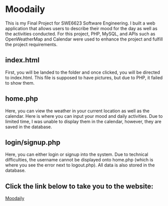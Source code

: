 # Moodaily

This is my Final Project for SWE6623 Software Engineering. I built a web application that 
allows users to describe their mood for the day as well as the activities conducted.
For this project, PHP, MySQL, and APIs such as OpenWeatherMap and Calendar were used to
enhance the project and fulfill the project requirements.

## index.html

First, you will be landed to the folder and once clicked, you will be directed to index.html.
This file is supposed to have pictures, but due to PHP, it failed to show them.

## home.php

Here, you can view the weather in your current location as well as the calendar. Here is where
you can input your mood and daily activities. Due to limited time, I was unable to display them
in the calendar, however, they are saved in the database.

## login/signup.php

Here, you can either login or signup into the system. Due to technical difficulties, the username
cannot be displayed onto home.php (which is where you see the error next to logout.php). All data
is also stored in the database.

## Click the link below to take you to the website:
[Moodaily](http://moodaily.infinityfreeapp.com/SWE6623-FinalProject/)
